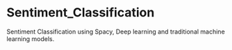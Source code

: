 # Sentiment_Classification
Sentiment Classification using Spacy, Deep learning and traditional machine learning models.
